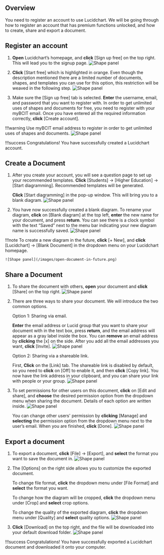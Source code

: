 ## Overview

You need to register an account to use Lucidchart. We will be going through how to register an account that has premium functions unlocked, and how to create, share and export a document.

## Register an account

1. **Open** Lucidchart’s homepage, and **click** [Sign up free] on the top right.
This will lead you to the signup page.
![Shape panel](images/sign-up-page.png)

2. **Click** [Start free] which is highlighted in orange.
Even though the description mentioned there are a limited number of documents, shapes, and templates you can use for this option, this restriction will be weaved in the following step.
![Shape panel](doc/images/pricing-page.png)

3. Make sure the [Sign up free] tab is selected. **Enter** the username, email, and password that you want to register with. In order to get unlimited uses of shapes and documents for free, you need to register with your myBCIT email. Once you have entered all the required information correctly, **click** [Create account].

!!!warning
    Use myBCIT email address to register in order to get unlimited uses of shapes and documents.
![Shape panel](/images/enter-register-information.png)

!!!success
    Congratulations! You have successfully created a Lucidchart account.

## Create a Document

1. After you create your account, you will see a question page to set up your recommended templates. **Click** [Students] → [Higher Education] → [Start diagramming]. Recommended templates will be generated.

    **Click** [Start diagramming] in the pop-up window. This will bring you to a blank diagram.
    ![Shape panel](/images/Register-Start-Diagramming.gif)

2. You have now successfully created a blank diagram. To rename your diagram, **click** on [Blank diagram] at the top left, **enter** the new name for your document, and press **return**. You can see there is a clock symbol with the text “Saved” next to the menu bar indicating your new diagram name is successfully saved.
![Shape panel](/images/Change-Name.gif)

!!!note
    To create a new diagram in the future, **click** [+ New], and **click** [Lucidchart] → [Blank Document] in the dropdown menu on your Lucidchart homepage.

    ![Shape panel](/images/open-document-in-future.png)

## Share a Document

1. To share the document with others, **open** your document and **click** [Share] on the top right.
![Shape panel](/images/share-button.png)

2. There are three ways to share your document. We will introduce the two common options.

    Option 1: Sharing via email.

    **Enter** the email address or Lucid group that you want to share your document with in the text box, press **return**, and the email address will appear as a gray label inside the box.
    You can **remove** an email address by **clicking** the [x] on the side.
    After you add all the email addresses you want, **click** [Invite].
    ![Shape panel](/images/Share-via-email.gif)

    Option 2: Sharing via a shareable link.

    First, **Click** on the [Link] tab. The shareable link is disabled by default, so you need to **click** on [Off] to enable it, and then **click** [Copy link]. You now have the link address in your clipboard, and you can share your link with people or your group.
    ![Shape panel](/images/Share-via-link.gif)

3. To set permissions for other users on this document, **click** on [Edit and share], and **choose** the desired permission option from the dropdown menu when sharing the document. Details of each option are written inside.
![Shape panel](/images/set-share-permission.png)

    You can change other users' permission by **clicking** [Manage] and **selecting** the permission option from the dropdown menu next to the user’s email. When you are finished, **click** [Done].
    ![Shape panel](/images/Change-current-permission.gif)

## Export a document

1. To export a document, **click** [File] → [Export], and **select** the format you want to save the document in.
![Shape panel](/images/export-document.png)

2. The [Options] on the right side allows you to customize the exported document.

    To change file format, **click** the dropdown menu under [File Format] and **select** the format you want.

    To change how the diagram will be cropped, **click** the dropdown menu under [Crop] and **select** crop options.

    To change the quality of the exported diagram, **click** the dropdown menu under [Quality] and **select** quality options.
    ![Shape panel](/images/Export-Options.gif)

3. **Click** [Download] on the top right, and the file will be downloaded into your default download folder.
![Shape panel](/images/download.png)

!!!success
    Congratulations! You have successfully exported a Lucidchart document and downloaded it onto your computer.
